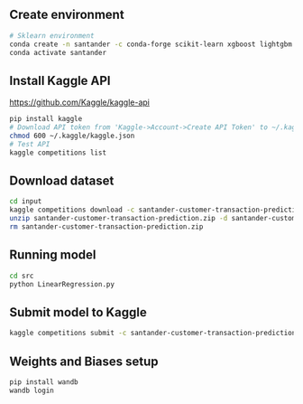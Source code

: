 ## Create environment

```bash
# Sklearn environment
conda create -n santander -c conda-forge scikit-learn xgboost lightgbm pandas six hyperopt python=3.8
conda activate santander
```

## Install Kaggle API

https://github.com/Kaggle/kaggle-api

```bash
pip install kaggle
# Download API token from 'Kaggle->Account->Create API Token' to ~/.kaggle folder
chmod 600 ~/.kaggle/kaggle.json
# Test API
kaggle competitions list
```

## Download dataset

```bash
cd input
kaggle competitions download -c santander-customer-transaction-prediction
unzip santander-customer-transaction-prediction.zip -d santander-customer-transaction-prediction
rm santander-customer-transaction-prediction.zip
```

## Running model

```bash
cd src
python LinearRegression.py
```

## Submit model to Kaggle

```bash
kaggle competitions submit -c santander-customer-transaction-prediction -f submission_LogisticRegression__folds5__0.611460871943926.csv -m "LogisticRegression"
```

## Weights and Biases setup

```bash
pip install wandb
wandb login
```